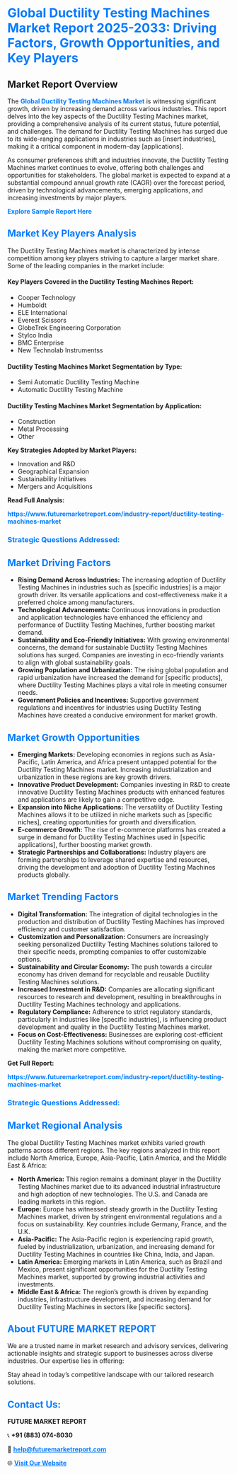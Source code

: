<h1 style="color: #007BFF;">Global Ductility Testing Machines Market Report 2025-2033: Driving Factors, Growth Opportunities, and Key Players</h1>

<section id="overview">
<h2>Market Report Overview</h2>
<p>The <a href="https://www.futuremarketreport.com/industry-report/ductility-testing-machines-market" style="color: #007BFF; text-decoration: none;"><strong>Global Ductility Testing Machines Market</strong></a> is witnessing significant growth, driven by increasing demand across various industries. This report delves into the key aspects of the Ductility Testing Machines market, providing a comprehensive analysis of its current status, future potential, and challenges. The demand for Ductility Testing Machines has surged due to its wide-ranging applications in industries such as [insert industries], making it a critical component in modern-day [applications].</p>
<p>As consumer preferences shift and industries innovate, the Ductility Testing Machines market continues to evolve, offering both challenges and opportunities for stakeholders. The global market is expected to expand at a substantial compound annual growth rate (CAGR) over the forecast period, driven by technological advancements, emerging applications, and increasing investments by major players.</p>
</section>

<section id="overview">
<p><a href="https://www.futuremarketreport.com/request-sample/reportId=103822" style="color: #007BFF; text-decoration: none;"><strong>Explore Sample Report Here</strong></a></p>
</section>

<section id="key-players">
<h2 style="color: #007BFF;">Market Key Players Analysis</h2>
<p>The Ductility Testing Machines market is characterized by intense competition among key players striving to capture a larger market share. Some of the leading companies in the market include:</p>
<h4>Key Players Covered in the Ductility Testing Machines Report:</h4>
<ul><li>Cooper Technology</li><li>Humboldt</li><li>ELE International</li><li>Everest Scissors</li><li>GlobeTrek Engineering Corporation</li><li>Stylco India</li><li>BMC Enterprise</li><li>New Technolab Instrumentss</li></ul>
<h4>Ductility Testing Machines Market Segmentation by Type:</h4>
<ul><li>Semi Automatic Ductility Testing Machine</li><li>Automatic Ductility Testing Machine</li></ul>

<h4>Ductility Testing Machines Market Segmentation by Application:</h4>
<ul><li>Construction</li><li>Metal Processing</li><li>Other</li></ul>
<p><strong>Key Strategies Adopted by Market Players:</strong></p>
<ul>
<li>Innovation and R&D</li>
<li>Geographical Expansion</li>
<li>Sustainability Initiatives</li>
<li>Mergers and Acquisitions</li>
</ul>
</section>

<section>
<p><strong>Read Full Analysis: </strong></p><a href="https://www.futuremarketreport.com/industry-report/ductility-testing-machines-market" style="color: #007BFF; text-decoration: none;"><strong>https://www.futuremarketreport.com/industry-report/ductility-testing-machines-market</strong></a>
<h3 style="color: #007BFF;">Strategic Questions Addressed:</h3>
</section>

<section id="driving-factors">
<h2 style="color: #007BFF;">Market Driving Factors</h2>
<ul>
<li><strong>Rising Demand Across Industries:</strong> The increasing adoption of Ductility Testing Machines in industries such as [specific industries] is a major growth driver. Its versatile applications and cost-effectiveness make it a preferred choice among manufacturers.</li>
<li><strong>Technological Advancements:</strong> Continuous innovations in production and application technologies have enhanced the efficiency and performance of Ductility Testing Machines, further boosting market demand.</li>
<li><strong>Sustainability and Eco-Friendly Initiatives:</strong> With growing environmental concerns, the demand for sustainable Ductility Testing Machines solutions has surged. Companies are investing in eco-friendly variants to align with global sustainability goals.</li>
<li><strong>Growing Population and Urbanization:</strong> The rising global population and rapid urbanization have increased the demand for [specific products], where Ductility Testing Machines plays a vital role in meeting consumer needs.</li>
<li><strong>Government Policies and Incentives:</strong> Supportive government regulations and incentives for industries using Ductility Testing Machines have created a conducive environment for market growth.</li>
</ul>
</section>

<section id="growth-opportunities">
<h2 style="color: #007BFF;">Market Growth Opportunities</h2>
<ul>
<li><strong>Emerging Markets:</strong> Developing economies in regions such as Asia-Pacific, Latin America, and Africa present untapped potential for the Ductility Testing Machines market. Increasing industrialization and urbanization in these regions are key growth drivers.</li>
<li><strong>Innovative Product Development:</strong> Companies investing in R&D to create innovative Ductility Testing Machines products with enhanced features and applications are likely to gain a competitive edge.</li>
<li><strong>Expansion into Niche Applications:</strong> The versatility of Ductility Testing Machines allows it to be utilized in niche markets such as [specific niches], creating opportunities for growth and diversification.</li>
<li><strong>E-commerce Growth:</strong> The rise of e-commerce platforms has created a surge in demand for Ductility Testing Machines used in [specific applications], further boosting market growth.</li>
<li><strong>Strategic Partnerships and Collaborations:</strong> Industry players are forming partnerships to leverage shared expertise and resources, driving the development and adoption of Ductility Testing Machines products globally.</li>
</ul>
</section>

<section id="trending-factors">
<h2 style="color: #007BFF;">Market Trending Factors</h2>
<ul>
<li><strong>Digital Transformation:</strong> The integration of digital technologies in the production and distribution of Ductility Testing Machines has improved efficiency and customer satisfaction.</li>
<li><strong>Customization and Personalization:</strong> Consumers are increasingly seeking personalized Ductility Testing Machines solutions tailored to their specific needs, prompting companies to offer customizable options.</li>
<li><strong>Sustainability and Circular Economy:</strong> The push towards a circular economy has driven demand for recyclable and reusable Ductility Testing Machines solutions.</li>
<li><strong>Increased Investment in R&D:</strong> Companies are allocating significant resources to research and development, resulting in breakthroughs in Ductility Testing Machines technology and applications.</li>
<li><strong>Regulatory Compliance:</strong> Adherence to strict regulatory standards, particularly in industries like [specific industries], is influencing product development and quality in the Ductility Testing Machines market.</li>
<li><strong>Focus on Cost-Effectiveness:</strong> Businesses are exploring cost-efficient Ductility Testing Machines solutions without compromising on quality, making the market more competitive.</li>
</ul>
</section>

<section>
<p><strong>Get Full Report: </strong></p><a href="https://www.futuremarketreport.com/industry-report/ductility-testing-machines-market" style="color: #007BFF; text-decoration: none;"><strong>https://www.futuremarketreport.com/industry-report/ductility-testing-machines-market</strong></a>
<h3 style="color: #007BFF;">Strategic Questions Addressed:</h3>
</section>


<section id="regional-analysis">
<h2 style="color: #007BFF;">Market Regional Analysis</h2>
<p>The global Ductility Testing Machines market exhibits varied growth patterns across different regions. The key regions analyzed in this report include North America, Europe, Asia-Pacific, Latin America, and the Middle East & Africa:</p>
<ul>
<li><strong>North America:</strong> This region remains a dominant player in the Ductility Testing Machines market due to its advanced industrial infrastructure and high adoption of new technologies. The U.S. and Canada are leading markets in this region.</li>
<li><strong>Europe:</strong> Europe has witnessed steady growth in the Ductility Testing Machines market, driven by stringent environmental regulations and a focus on sustainability. Key countries include Germany, France, and the U.K.</li>
<li><strong>Asia-Pacific:</strong> The Asia-Pacific region is experiencing rapid growth, fueled by industrialization, urbanization, and increasing demand for Ductility Testing Machines in countries like China, India, and Japan.</li>
<li><strong>Latin America:</strong> Emerging markets in Latin America, such as Brazil and Mexico, present significant opportunities for the Ductility Testing Machines market, supported by growing industrial activities and investments.</li>
<li><strong>Middle East & Africa:</strong> The region’s growth is driven by expanding industries, infrastructure development, and increasing demand for Ductility Testing Machines in sectors like [specific sectors].</li>
</ul>
</section>

<footer>
<h2 style="color: #007BFF;">About FUTURE MARKET REPORT</h2>
<p>We are a trusted name in market research and advisory services, delivering actionable insights and strategic support to businesses across diverse industries. Our expertise lies in offering:</p>

<p>Stay ahead in today’s competitive landscape with our tailored research solutions.</p>

<h2 style="color: #007BFF;">Contact Us:</h2>
<p><strong>FUTURE MARKET REPORT</strong></p>
<p>📞 <strong>+91 (883) 074-8030</strong></p>
<p>📧 <strong><a href="mailto:help@futuremarketreport.com" style="color: #007BFF;">help@futuremarketreport.com</a></strong></p>
<p>🌐 <strong><a href="https://www.futuremarketreport.com/" style="color: #007BFF;">Visit Our Website</a></strong></p>
</footer>